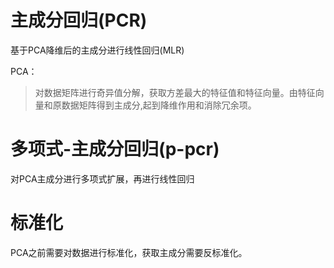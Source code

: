# 主成分回归(PCR)
基于PCA降维后的主成分进行线性回归(MLR)

PCA：
> 对数据矩阵进行奇异值分解，获取方差最大的特征值和特征向量。由特征向量和原数据矩阵得到主成分,起到降维作用和消除冗余项。

# 多项式-主成分回归(p-pcr)
对PCA主成分进行多项式扩展，再进行线性回归

# 标准化
PCA之前需要对数据进行标准化，获取主成分需要反标准化。

